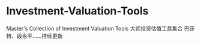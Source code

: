 # Investment-Valuation-Tools
Master's Collection of Investment Valuation Tools 大师投资估值工具集合 巴菲特、段永平……持续更新
